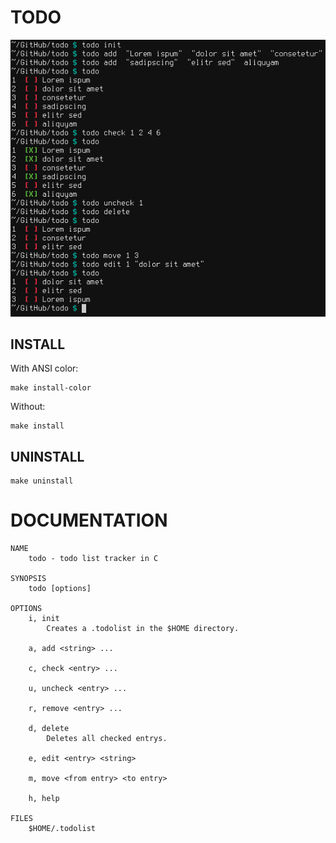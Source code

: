 # TODO
![demo](https://raw.githubusercontent.com/nekrogenesis/todo/main/demo.png)

## INSTALL
With ANSI color:
	
	make install-color

Without:

	make install

## UNINSTALL

	make uninstall

# DOCUMENTATION

	NAME
		todo - todo list tracker in C

	SYNOPSIS
		todo [options]

	OPTIONS
		i, init
			Creates a .todolist in the $HOME directory.

		a, add <string> ...

		c, check <entry> ...

		u, uncheck <entry> ...

		r, remove <entry> ...

		d, delete
			Deletes all checked entrys.

		e, edit <entry> <string>

		m, move <from entry> <to entry>

		h, help

	FILES
		$HOME/.todolist
